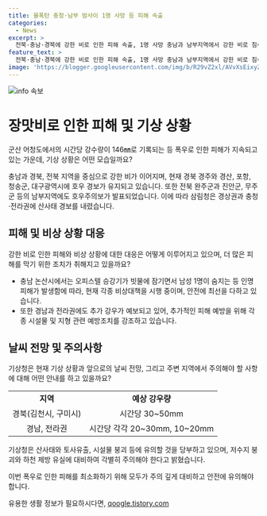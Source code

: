 ```yaml
---
title: 물폭탄 충청·남부 밤사이 1명 사망 등 피해 속출
categories:
  - News
excerpt: >
  전북·충남·경북에 강한 비로 인한 피해 속출, 1명 사망 충남과 남부지역에서 강한 비로 침수 피해 발생, 경상과 충청 등에도 강한 비 예상 대구 동구와 수성구를 잇는 금호강 가천잠수교부터 시작된 침수로 돌풍과 천둥·번개를 동반한 강한 비로 집중호우 발생 주요 강수 지역의 누적 강수량은 309㎜이고, 수도권에도 100㎜ 이상의 비로 인해 피해 발생 기상청은 경북, 충청·전라지역에 산사태 경보를 내리고, 대구 등에 호우 경보를 발령 산사태와 토사유출, 시설물 붕괴 등에 유의를 당부하며, 추가 강한 비로 인한 피해에 대비를 당부
feature_text: >
  전북·충남·경북에 강한 비로 인한 피해 속출, 1명 사망 충남과 남부지역에서 강한 비로 침수 피해 발생, 경상과 충청 등에도 강한 비 예상 대구 동구와 수성구를 잇는 금호강 가천잠수교부터 시작된 침수로 돌풍과 천둥·번개를 동반한 강한 비로 집중호우 발생 주요 강수 지역의 누적 강수량은 309㎜이고, 수도권에도 100㎜ 이상의 비로 인해 피해 발생 기상청은 경북, 충청·전라지역에 산사태 경보를 내리고, 대구 등에 호우 경보를 발령 산사태와 토사유출, 시설물 붕괴 등에 유의를 당부하며, 추가 강한 비로 인한 피해에 대비를 당부
image: 'https://blogger.googleusercontent.com/img/b/R29vZ2xl/AVvXsEixyZcFfHzMRdzZMjFBmAUKJYCLCGyLL1o632UiGVXcaFdKo_bkvkuCioo0uUKlGfBVcT3P84aROyZIXSBEx3Aw5nCQ3pTgDom1WDC4m8eifvWiAmWEEVb4x6G_l8C0QH225ldMjyaFvpxGEBGNO37VmDTDMHGhJPq73UglMfDca1-0aw/s1600/blogspot.png'
---
```


<p><img src="https://blogger.googleusercontent.com/img/b/R29vZ2xl/AVvXsEixyZcFfHzMRdzZMjFBmAUKJYCLCGyLL1o632UiGVXcaFdKo_bkvkuCioo0uUKlGfBVcT3P84aROyZIXSBEx3Aw5nCQ3pTgDom1WDC4m8eifvWiAmWEEVb4x6G_l8C0QH225ldMjyaFvpxGEBGNO37VmDTDMHGhJPq73UglMfDca1-0aw/s1600/blogspot.png" alt="info 속보" /></p>

<h1 data-ke-size="size26">장맛비로 인한 피해 및 기상 상황</h1>

<p>군산 어청도에서의 시간당 강수량이 146㎜로 기록되는 등 폭우로 인한 피해가 지속되고 있는 가운데, 기상 상황은 어떤 모습일까요?</p>

<p data-ke-size="size16">충남과 경북, 전북 지역을 중심으로 강한 비가 이어지며, 현재 경북 경주와 경산, 포항, 청송군, 대구광역시에 호우 경보가 유지되고 있습니다. 또한 전북 완주군과 진안군, 무주군 등의 남부지역에도 호우주의보가 발표되었습니다. 이에 따라 삼림청은 경상권과 충청·전라권에 산사태 경보를 내렸습니다.</p>

<h2 data-ke-size="size24">피해 및 비상 상황 대응</h2>

<p>강한 비로 인한 피해와 비상 상황에 대한 대응은 어떻게 이루어지고 있으며, 더 많은 피해를 막기 위한 조치가 취해지고 있을까요?</p>

<ul>
    <li>충남 논산시에서는 오피스텔 승강기가 빗물에 잠기면서 남성 1명이 숨지는 등 인명피해가 발생함에 따라, 현재 각종 비상대책을 시행 중이며, 안전에 최선을 다하고 있습니다.</li>
    <li>또한 경남과 전라권에도 추가 강우가 예보되고 있어, 추가적인 피해 예방을 위해 각종 시설물 및 지형 관련 예방조치를 강조하고 있습니다.</li>
</ul>

<h2 data-ke-size="size24">날씨 전망 및 주의사항</h2>

<p>기상청은 현재 기상 상황과 앞으로의 날씨 전망, 그리고 주변 지역에서 주의해야 할 사항에 대해 어떤 안내를 하고 있을까요?</p>

<table>
    <tr>
        <td style="text-align: center; height: 17px;"><b>지역</b></td>
        <td style="text-align: center; height: 17px;"><b>예상 강우량</b></td>
    </tr>
    <tr>
        <td style="text-align: center; height: 17px;">경북(김천시, 구미시)</td>
        <td style="text-align: center; height: 17px;">시간당 30~50mm</td>
    </tr>
    <tr>
        <td style="text-align: center; height: 17px;">경남, 전라권</td>
        <td style="text-align: center; height: 17px;">시간당 각각 20~30mm, 10~20mm</td>
    </tr>
</table>

<p data-ke-size="size16">기상청은 산사태와 토사유출, 시설물 붕괴 등에 유의할 것을 당부하고 있으며, 저수지 붕괴와 하천 제방 유실에 대비하여 각별히 주의해야 한다고 밝혔습니다.</p>

<p>이번 폭우로 인한 피해를 최소화하기 위해 모두가 주의 깊게 대비하고 안전에 유의해야 합니다.</p>
유용한 생활 정보가 필요하시다면, <a href="https://qoogle.tistory.com" rel="dofollow">qoogle.tistory.com</a>


